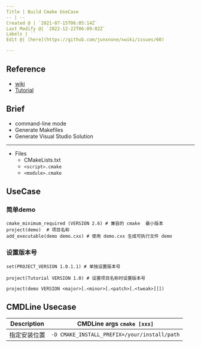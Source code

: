 ```yaml
---
Title | Build Cmake UseCase
-- | --
Created @ | `2021-07-15T06:05:14Z`
Last Modify @| `2022-12-22T06:09:02Z`
Labels | ``
Edit @| [here](https://github.com/junxnone/xwiki/issues/60)

---
```

## Reference
- [wiki](https://gitlab.kitware.com/cmake/community/-/wikis/home)
- [Tutorial](https://cmake.org/cmake/help/latest/guide/tutorial/index.html)


## Brief
- command-line mode
- Generate Makefiles
- Generate Visual Studio Solution

---
- Files 
  - CMakeLists.txt
  - `<script>.cmake`
  - `<module>.cmake`


## UseCase

### 简单demo

```
cmake_minimum_required (VERSION 2.6) # 兼容的 cmake  最小版本
project(demo)  # 项目名称
add_executable(demo demo.cxx) # 使用 demo.cxx 生成可执行文件 demo
```

### 设置版本号

```
set(PROJECT_VERSION 1.0.1.1) # 单独设置版本号
```
```
project(Tutorial VERSION 1.0) # 设置项目名称时设置版本号
```
```
project(demo VERSION <major>[.<minor>[.<patch>[.<tweak>]]])
```



## CMDLine Usecase

Description | CMDLine args `cmake [xxx]`
-- | --
指定安装位置 | `-D CMAKE_INSTALL_PREFIX=/your/install/path`


